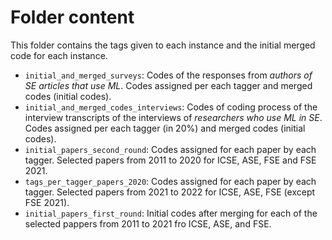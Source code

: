 # Folder content
This folder contains the tags given to each instance and the initial merged code for each instance.

- `initial_and_merged_surveys`:  Codes of the responses from _authors of SE articles that use ML_. Codes assigned per each tagger and merged codes (initial codes).
- `initial_and_merged_codes_interviews`: Codes of coding process of the interview transcripts of the interviews of  _researchers who use ML in SE_. Codes assigned per each tagger (in 20%) and merged codes (initial codes).
- `initial_papers_second_round`:  Codes assigned for each paper by each tagger. Selected papers from 2011 to 2020 for ICSE, ASE, FSE and FSE 2021. 
- `tags_per_tagger_papers_2020`:  Codes assigned for each paper by each tagger. Selected papers from 2021 to 2022 for ICSE, ASE, FSE (except FSE 2021). 
- `initial_papers_first_round`:  Initial codes after merging for each of the selected pappers from 2011 to 2021 fro ICSE, ASE, and FSE. 